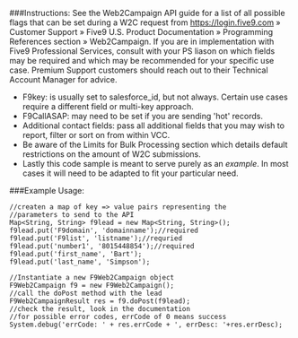 ###Instructions:
See the Web2Campaign API guide for a list of all possible flags that can be set during a W2C request from https://login.five9.com » Customer Support » Five9 U.S. Product Documentation » Programming References section » Web2Campaign. If you are in implementation with Five9 Professional Services, consult with your PS liason on which fields may be required and which may be recommended for your specific use case. Premium Support customers should reach out to their Technical Account Manager for advice.
* F9key: is usually set to salesforce_id, but not always. Certain use cases require a different field or multi-key approach.
* F9CallASAP: may need to be set if you are sending 'hot' records.
* Additional contact fields: pass all additional fields that you may wish to report, filter or sort on from within VCC.
* Be aware of the Limits for Bulk Processing section which details default restrictions on the amount of W2C submissions.
* Lastly this code sample is meant to serve purely as an *example*. In most cases it will need to be adapted to fit your particular need.

###Example Usage:
```apex
//createn a map of key => value pairs representing the 
//parameters to send to the API
Map<String, String> f9lead = new Map<String, String>();
f9lead.put('F9domain', 'domainname');//required
f9lead.put('F9list', 'listname');//requried
f9lead.put('number1', '8015448854');//required
f9lead.put('first_name', 'Bart');
f9lead.put('last_name', 'Simpson');

//Instantiate a new F9Web2Campaign object
F9Web2Campaign f9 = new F9Web2Campaign();
//call the doPost method with the lead
F9Web2CampaignResult res = f9.doPost(f9lead);
//check the result, look in the documentation
//for possible error codes, errCode of 0 means success
System.debug('errCode: ' + res.errCode + ', errDesc: '+res.errDesc);
```
